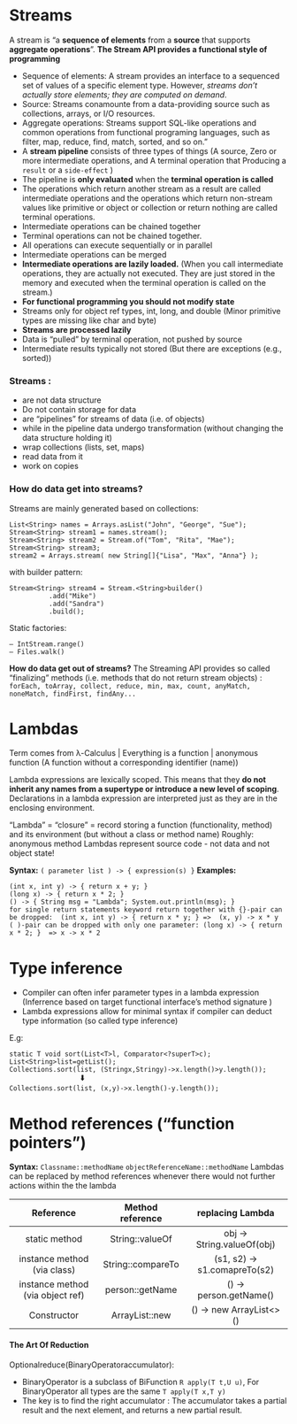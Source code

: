 # Streams
A stream is “a **sequence of elements** from a **source** that supports **aggregate operations**”.
**The Stream API provides a functional style of programming**

- Sequence of elements: A stream provides an interface to a sequenced set of values of a specific element type. 
    However, _streams don’t actually store elements; they are computed on demand_.
- Source: Streams conamounte from a data-providing source such as collections, arrays, or I/O resources. 
- Aggregate operations: Streams support SQL-like operations and common operations from functional programing languages, 
    such as filter, map, reduce, find, match, sorted, and so on.”
- A **stream pipeline** consists of three types of things (A source, Zero or more intermediate operations, and A terminal operation that
  Producing a `result` or a `side-effect` )
- The pipeline is **only evaluated** when the **terminal operation is called**
- The operations which return another stream as a result are called intermediate operations and the operations 
  which return non-stream values like primitive or object or collection or return nothing are called terminal operations.
- Intermediate operations can be chained together
- Terminal operations can not be chained together.
- All operations can execute sequentially or in parallel
- Intermediate operations can be merged
- **Intermediate operations are lazily loaded.** (When you call intermediate operations, they are actually not executed. 
  They are just stored in the memory and executed when the terminal operation is called on the stream.)
- **For functional programming you should not modify state**
- Streams only for object ref types, int, long, and double (Minor primitive types are missing like char and byte)
- **Streams are processed lazily**
- Data is “pulled” by terminal operation, not pushed by source
- Intermediate results typically not stored (But there are exceptions (e.g., sorted))

### Streams : 

* are not data structure
* Do not contain storage for data
* are “pipelines” for streams of data (i.e. of objects) 
* while in the pipeline data undergo transformation (without changing the data structure holding it) 
* wrap collections (lists, set, maps)
* read data from it
* work on copies

### How do data get into streams?

Streams are mainly generated based on collections:
```
List<String> names = Arrays.asList("John", "George", "Sue");   
Stream<String> stream1 = names.stream();  
Stream<String> stream2 = Stream.of("Tom", "Rita", "Mae");  
Stream<String> stream3; 
stream2 = Arrays.stream( new String[]{"Lisa", "Max", "Anna"} ); 
```

with builder pattern:
```
Stream<String> stream4 = Stream.<String>builder()                                
          .add("Mike")
          .add("Sandra")
          .build(); 
```

Static factories:
```
– IntStream.range()
– Files.walk()
```

**How do data get out of streams?**
The Streaming API provides so called “finalizing” methods (i.e. methods that do not return stream objects) : 
``forEach, toArray, collect, reduce, min, max, count, anyMatch, noneMatch, findFirst, findAny...``

# Lambdas

Term comes from λ-Calculus | Everything is a function | anonymous function (A function without a corresponding identifier (name))


Lambda expressions are lexically scoped. This means that they **do not inherit any names from a supertype or introduce a new level of scoping**. 
Declarations in a lambda expression are interpreted just as they are in the enclosing environment.

“Lambda” = “closure” = record storing a function (functionality, method) and its environment (but without a class or method name) 
Roughly: anonymous method 
Lambdas represent source code - not data and not object state!

**Syntax:**  ``( parameter list ) -> { expression(s) }``
**Examples:**
````
(int x, int y) -> { return x + y; } 
(long x) -> { return x * 2; } 
() -> { String msg = "Lambda"; System.out.println(msg); }
for single return statements keyword return together with {}-pair can be dropped:  (int x, int y) -> { return x * y; } =>  (x, y) -> x * y 
( )-pair can be dropped with only one parameter: (long x) -> { return x * 2; }  => x -> x * 2 
````

# Type inference
- Compiler can often infer parameter types in a lambda expression (Inferrence based on target functional interface’s method signature )
- Lambda expressions allow for minimal syntax if compiler can deduct type information (so called type inference)

E.g: 
```
static T void sort(List<T>l, Comparator<?superT>c);
List<String>list=getList(); 
Collections.sort(list, (Stringx,Stringy)->x.length()>y.length()); 
                  🠳
Collections.sort(list, (x,y)->x.length()-y.length());
```

# Method references (“function pointers”)


**Syntax:** ``Classname::methodName``  ``objectReferenceName::methodName``
Lambdas can be replaced by method references whenever there would not further actions within the the lambda

|   Reference   | Method reference |   replacing Lambda   |
|:-------------:|    :----:   |:--------------------:|
| static method | String::valueOf       |    obj -> String.valueOf(obj)     |
|   instance method (via class)    | String::compareTo         |       (s1, s2) -> s1.comapreTo(s2)       |
| instance method (via object ref)  | person::getName        |   () -> person.getName()     |
| Constructor  | ArrayList::new        |    () -> new ArrayList<>()     |

#### The Art Of Reduction
Optional<T>reduce(BinaryOperator<T>accumulator):

- BinaryOperator is a subclass of BiFunction ``R apply(T t,U u)``, For BinaryOperator all types are the same ``T apply(T x,T y)``
- The key is to find the right accumulator : The accumulator takes a partial result and the next element, and returns a new partial result.


